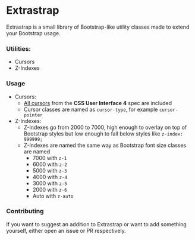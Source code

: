 # Extrastrap
Extrastrap is a small library of Bootstrap-like utility classes made to extend your Bootstrap usage.
### Utilities:
- Cursors
- Z-Indexes
### Usage
- Cursors:
  - [All cursors](https://developer.mozilla.org/en-US/docs/Web/CSS/cursor) from the **CSS User Interface 4** spec are included
  - Cursor classes are named as `cursor-type`, for example `cursor-pointer`
- Z-Indexes:
  - Z-Indexes go from 2000 to 7000, high enough to overlay on top of Bootstrap styles but low enough to fall below styles like `z-index: 999999;`
  - Z-Indexes are named the same way as Bootstrap font size classes are named
    - 7000 with `z-1`
    - 6000 with `z-2`
    - 5000 with `z-3`
    - 4000 with `z-4`
    - 3000 with `z-5`
    - 2000 with `z-6`
    - Auto with `z-auto`
### Contributing
If you want to suggest an addition to Extrastrap or want to add something yourself, either open an issue or PR respectively.
